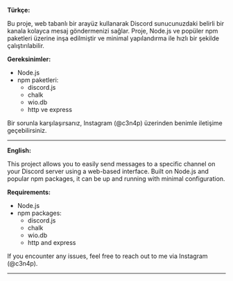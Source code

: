 **Türkçe:**

Bu proje, web tabanlı bir arayüz kullanarak Discord sunucunuzdaki belirli bir kanala kolayca mesaj göndermenizi sağlar. Proje, Node.js ve popüler npm paketleri üzerine inşa edilmiştir ve minimal yapılandırma ile hızlı bir şekilde çalıştırılabilir.

**Gereksinimler:**

- Node.js  
- npm paketleri:
  - discord.js
  - chalk
  - wio.db
  - http ve express

Bir sorunla karşılaşırsanız, Instagram (@c3n4p) üzerinden benimle iletişime geçebilirsiniz.

---

**English:**

This project allows you to easily send messages to a specific channel on your Discord server using a web-based interface. Built on Node.js and popular npm packages, it can be up and running with minimal configuration.

**Requirements:**

- Node.js  
- npm packages:
  - discord.js
  - chalk
  - wio.db
  - http and express

If you encounter any issues, feel free to reach out to me via Instagram (@c3n4p).

---
